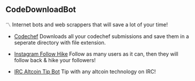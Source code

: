 ## CodeDownloadBot
:part_alternation_mark: Internet bots and web scrappers that will save a lot of your time!

* [Codechef](https://github.com/amarlearning/InternetBots/blob/master/Internet%20Bots/codechef.py) Downloads all your codechef submissions and save them in a seperate directory with file extension.

* [Instagram Follow Hike](https://github.com/amarlearning/InternetBots/blob/master/Internet%20Bots/InstaFollowerHike.py) Follow as many users as it can, then they will follow back & hike your followers!

* [IRC Altcoin Tip Bot](https://github.com/unek/node-tip-bot) Tip with any altcoin technology on IRC!
